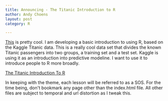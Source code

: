```yaml
---
title: Announcing - The Titanic Introduction to R
author: Andy Choens
layout: post
category: R

---
```


[This](titanic/index.html) is pretty cool. I am developing a basic
introduction to using R, based on the Kaggle Titanic data. This is a
really cool data set that divides the known Titanic passengers into
two groups, a training set and a test set. Kaggle is using it as an
introduction into predictive modeline. I want to use it to introduce
people to R more broadly.

[The Titanic Introduction To R](http://choens.github.io/titanic/)

In keeping with the theme, each lesson will be referred to as a
SOS. For the time being, don't bookmark any page other than the
index.html file. All other files are subject to temporal and url
distortion as I tweak this.
